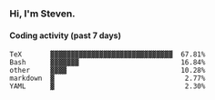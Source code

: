 ### Hi, I'm Steven.

#### Coding activity (past 7 days)
```
TeX       ▓▓▓▓▓▓▓▓▓▓▓▓▓▓▓▓▓▓▓▓▓▓▓▓▓▓▓▓▓▓  67.81%
Bash      ▓▓▓▓▓▓▓                         16.84%
other     ▓▓▓▓                            10.28%
markdown  ▓                                2.77%
YAML      ▓                                2.30%
```
